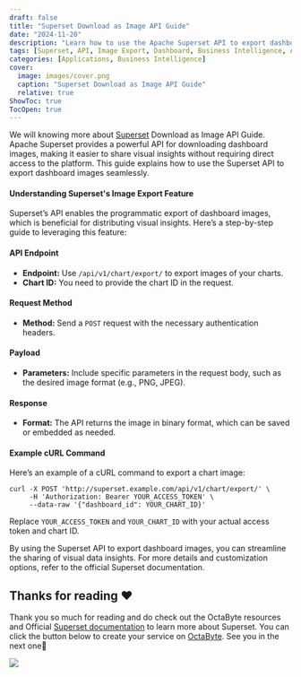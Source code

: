 ```yaml
---
draft: false
title: "Superset Download as Image API Guide"
date: "2024-11-20"
description: "Learn how to use the Apache Superset API to export dashboard images, making it easy to share visual insights without needing direct access to the platform. This guide walks through the API endpoint, request method, payload, and response for seamless image export."
tags: [Superset, API, Image Export, Dashboard, Business Intelligence, API Guide, cURL, Data Insights, Apache Superset, Export]
categories: [Applications, Business Intelligence]
cover:
  image: images/cover.png
  caption: "Superset Download as Image API Guide"
  relative: true
ShowToc: true
TocOpen: true
---
```



We will knowing more about [Superset](https://octabyte.io/applications/business-intelligence/superset) Download as Image API Guide. Apache Superset provides a powerful API for downloading dashboard images, making it easier to share visual insights without requiring direct access to the platform. This guide explains how to use the Superset API to export dashboard images seamlessly.

#### Understanding Superset's Image Export Feature

Superset’s API enables the programmatic export of dashboard images, which is beneficial for distributing visual insights. Here’s a step\-by\-step guide to leveraging this feature:

#### API Endpoint

* **Endpoint:** Use `/api/v1/chart/export/` to export images of your charts.
* **Chart ID:** You need to provide the chart ID in the request.

#### Request Method

* **Method:** Send a `POST` request with the necessary authentication headers.

#### Payload

* **Parameters:** Include specific parameters in the request body, such as the desired image format (e.g., PNG, JPEG).

#### Response

* **Format:** The API returns the image in binary format, which can be saved or embedded as needed.

#### Example cURL Command

Here’s an example of a cURL command to export a chart image:


```
curl -X POST 'http://superset.example.com/api/v1/chart/export/' \
     -H 'Authorization: Bearer YOUR_ACCESS_TOKEN' \
     --data-raw '{"dashboard_id": YOUR_CHART_ID}'

```
Replace `YOUR_ACCESS_TOKEN` and `YOUR_CHART_ID` with your actual access token and chart ID.

By using the Superset API to export dashboard images, you can streamline the sharing of visual data insights. For more details and customization options, refer to the official Superset documentation.

## **Thanks for reading ❤️**

Thank you so much for reading and do check out the OctaByte resources and Official [Superset documentation](https://superset.apache.org/docs/intro/?ref=blog.octabyte.io) to learn more about Superset. You can click the button below to create your service on [OctaByte](https://octabyte.io/applications/business-intelligence/superset). See you in the next one👋

[![](/images/octabyte-deploy.png)](https://octabyte.io/applications/business-intelligence/superset)

